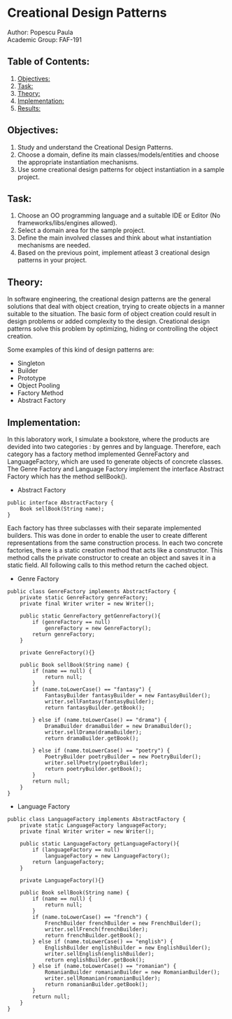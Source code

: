# Creational Design Patterns

Author: Popescu Paula   
Academic Group: FAF-191

## Table of Contents:
1. [Objectives:](#objectives) 
2. [Task:](#task)
3. [Theory:](#theory)
4. [Implementation:](#implementation)
5. [Results:](#results)

## Objectives:
1. Study and understand the Creational Design Patterns.
2. Choose a domain, define its main classes/models/entities and choose the appropriate instantiation mechanisms.
3. Use some creational design patterns for object instantiation in a sample project.

## Task:
1. Choose an OO programming language and a suitable IDE or Editor (No frameworks/libs/engines allowed).
2. Select a domain area for the sample project.
3. Define the main involved classes and think about what instantiation mechanisms are needed.
4. Based on the previous point, implement atleast 3 creational design patterns in your project.

## Theory:
In software engineering, the creational design patterns are the general solutions that deal with object creation, trying to create objects in a manner suitable to the situation. The basic form of object creation could result in design problems or added complexity to the design. Creational design patterns solve this problem by optimizing, hiding or controlling the object creation.

Some examples of this kind of design patterns are:
* Singleton
* Builder
* Prototype
* Object Pooling
* Factory Method
* Abstract Factory

## Implementation:
In this laboratory work, I simulate a bookstore, where the products are devided into two categories : by genres and by language. Therefore, each category has a factory method implemented GenreFactory and LanguageFactory, which are used to generate objects of concrete classes. The Genre Factory and Language Factory implement the interface Abstract Factory which has the method sellBook(). 
* Abstract Factory
```
public interface AbstractFactory {
    Book sellBook(String name);
}
```
Each factory has three subclasses with their separate implemented builders. This was done in order to enable the user to create different representations from the same construction process. In each two concrete factories, there is a static creation method that acts like a constructor. This method calls the private constructor to create an object and saves it in a static field. All following calls to this method return the cached object.   
* Genre Factory
```
public class GenreFactory implements AbstractFactory {
    private static GenreFactory genreFactory;
    private final Writer writer = new Writer();

    public static GenreFactory getGenreFactory(){
        if (genreFactory == null)
            genreFactory = new GenreFactory();
        return genreFactory;
    }

    private GenreFactory(){}

    public Book sellBook(String name) {
        if (name == null) {
            return null;
        }
        if (name.toLowerCase() == "fantasy") {
            FantasyBuilder fantasyBuilder = new FantasyBuilder();
            writer.sellFantasy(fantasyBuilder);
            return fantasyBuilder.getBook();

        } else if (name.toLowerCase() == "drama") {
            DramaBuilder dramaBuilder = new DramaBuilder();
            writer.sellDrama(dramaBuilder);
            return dramaBuilder.getBook();

        } else if (name.toLowerCase() == "poetry") {
            PoetryBuilder poetryBuilder = new PoetryBuilder();
            writer.sellPoetry(poetryBuilder);
            return poetryBuilder.getBook();
        }
        return null;
    }
}
```
* Language Factory
```
public class LanguageFactory implements AbstractFactory {
    private static LanguageFactory languageFactory;
    private final Writer writer = new Writer();

    public static LanguageFactory getLanguageFactory(){
        if (languageFactory == null)
            languageFactory = new LanguageFactory();
        return languageFactory;
    }

    private LanguageFactory(){}

    public Book sellBook(String name) {
        if (name == null) {
            return null;
        }
        if (name.toLowerCase() == "french") {
            FrenchBuilder frenchBuilder = new FrenchBuilder();
            writer.sellFrench(frenchBuilder);
            return frenchBuilder.getBook();
        } else if (name.toLowerCase() == "english") {
            EnglishBuilder englishBuilder = new EnglishBuilder();
            writer.sellEnglish(englishBuilder);
            return englishBuilder.getBook();
        } else if (name.toLowerCase() == "romanian") {
            RomanianBuilder romanianBuilder = new RomanianBuilder();
            writer.sellRomanian(romanianBuilder);
            return romanianBuilder.getBook();
        }
        return null;
    }
}
```

